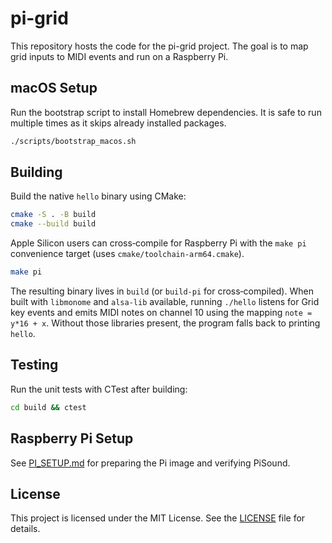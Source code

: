# pi-grid

This repository hosts the code for the pi-grid project. The goal is to map grid
inputs to MIDI events and run on a Raspberry Pi.

## macOS Setup

Run the bootstrap script to install Homebrew dependencies. It is safe to run
multiple times as it skips already installed packages.

```bash
./scripts/bootstrap_macos.sh
```

## Building

Build the native `hello` binary using CMake:

```bash
cmake -S . -B build
cmake --build build
```

Apple Silicon users can cross‑compile for Raspberry Pi with the `make pi`
convenience target (uses `cmake/toolchain-arm64.cmake`).

```bash
make pi
```

The resulting binary lives in `build` (or `build-pi` for cross‑compiled).
When built with `libmonome` and `alsa-lib` available, running `./hello`
listens for Grid key events and emits MIDI notes on channel 10 using the
mapping `note = y*16 + x`. Without those libraries present, the program
falls back to printing `hello`.

## Testing

Run the unit tests with CTest after building:

```bash
cd build && ctest
```

## Raspberry Pi Setup
See [PI_SETUP.md](PI_SETUP.md) for preparing the Pi image and verifying PiSound.

## License

This project is licensed under the MIT License. See the [LICENSE](LICENSE) file
for details.
